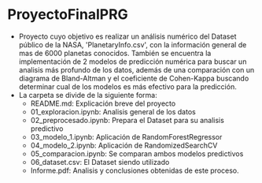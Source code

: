 # ProyectoFinalPRG

- Proyecto cuyo objetivo es realizar un análisis numérico del Dataset público de la NASA, 'PlanetaryInfo.csv', con la información general de mas de 6000 planetas conocidos. También se encuentra la implementación de 2 modelos de predicción numérica para buscar un analisis más profundo de los datos, además de una comparación con un diagrama de Bland-Altman y el coeficiente de Cohen-Kappa buscando determinar cual de los modelos es más efectivo para la predicción. 
- La carpeta se divide de la siguiente forma:
    - README.md: Explicación breve del proyecto
    - 01_exploracion.ipynb: Analisis general de los datos 
    - 02_preprocesado.ipynb: Prepara el Dataset para su analisis predictivo 
    - 03_modelo_1.ipynb: Aplicación de RandomForestRegressor
    - 04_modelo_2.ipynb: Aplicación de RandomizedSearchCV
    - 05_comparacion.ipynb: Se comparan ambos modelos predictivos
    - 06_dataset.csv: El Dataset siendo utilizado
    - Informe.pdf: Analisis y conclusiones obtenidas de este proceso. 
